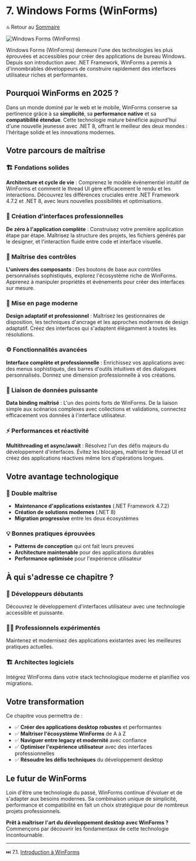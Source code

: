 # 7. Windows Forms (WinForms)

🔝 Retour au [Sommaire](/SOMMAIRE.md)

![Windows Forms (WinForms)](https://via.placeholder.com/800x200?text=Windows+Forms+%28WinForms%29)

Windows Forms (WinForms) demeure l'une des technologies les plus éprouvées et accessibles pour créer des applications de bureau Windows. Depuis son introduction avec .NET Framework, WinForms a permis à d'innombrables développeurs de construire rapidement des interfaces utilisateur riches et performantes.

## Pourquoi WinForms en 2025 ?

Dans un monde dominé par le web et le mobile, WinForms conserve sa pertinence grâce à sa **simplicité**, sa **performance native** et sa **compatibilité étendue**. Cette technologie mature bénéficie aujourd'hui d'une nouvelle jeunesse avec .NET 8, offrant le meilleur des deux mondes : l'héritage solide et les innovations modernes.

## Votre parcours de maîtrise

### **🏗️ Fondations solides**

**Architecture et cycle de vie** : Comprenez le modèle événementiel intuitif de WinForms et comment le thread UI gère efficacement le rendu et les interactions. Découvrez les différences cruciales entre .NET Framework 4.7.2 et .NET 8, avec leurs nouvelles possibilités et optimisations.

### **🎨 Création d'interfaces professionnelles**

**De zéro à l'application complète** : Construisez votre première application étape par étape. Maîtrisez la structure des projets, les fichiers générés par le designer, et l'interaction fluide entre code et interface visuelle.

### **🧰 Maîtrise des contrôles**

**L'univers des composants** : Des boutons de base aux contrôles personnalisés sophistiqués, explorez l'écosystème riche de WinForms. Apprenez à manipuler propriétés et événements pour créer des interfaces sur mesure.

### **📐 Mise en page moderne**

**Design adaptatif et professionnel** : Maîtrisez les gestionnaires de disposition, les techniques d'ancrage et les approches modernes de design adaptatif. Créez des interfaces qui s'adaptent élégamment à toutes les résolutions.

### **⚙️ Fonctionnalités avancées**

**Interface complète et professionnelle** : Enrichissez vos applications avec des menus sophistiqués, des barres d'outils intuitives et des dialogues personnalisés. Donnez une dimension professionnelle à vos créations.

### **🔗 Liaison de données puissante**

**Data binding maîtrisé** : L'un des points forts de WinForms. De la liaison simple aux scénarios complexes avec collections et validations, connectez efficacement vos données à l'interface utilisateur.

### **⚡ Performances et réactivité**

**Multithreading et async/await** : Résolvez l'un des défis majeurs du développement d'interfaces. Évitez les blocages, maîtrisez le thread UI et créez des applications réactives même lors d'opérations longues.

## Votre avantage technologique

### **🎯 Double maîtrise**
- **Maintenance d'applications existantes** (.NET Framework 4.7.2)
- **Création de solutions modernes** (.NET 8)
- **Migration progressive** entre les deux écosystèmes

### **💡 Bonnes pratiques éprouvées**
- **Patterns de conception** qui ont fait leurs preuves
- **Architecture maintenable** pour des applications durables
- **Performance optimisée** pour l'expérience utilisateur

## À qui s'adresse ce chapitre ?

### **🌱 Développeurs débutants**
Découvrez le développement d'interfaces utilisateur avec une technologie accessible et puissante.

### **👨‍💼 Professionnels expérimentés**
Maintenez et modernisez des applications existantes avec les meilleures pratiques actuelles.

### **🏗️ Architectes logiciels**
Intégrez WinForms dans votre stack technologique moderne et planifiez vos migrations.

## Votre transformation

Ce chapitre vous permettra de :
- ✅ **Créer des applications desktop robustes** et performantes
- ✅ **Maîtriser l'écosystème WinForms** de A à Z
- ✅ **Naviguer entre legacy et modernité** avec confiance
- ✅ **Optimiser l'expérience utilisateur** avec des interfaces professionnelles
- ✅ **Résoudre les défis techniques** du développement desktop

## Le futur de WinForms

Loin d'être une technologie du passé, WinForms continue d'évoluer et de s'adapter aux besoins modernes. Sa combinaison unique de simplicité, performance et compatibilité en fait un choix stratégique pour de nombreux projets professionnels.

**Prêt à maîtriser l'art du développement desktop avec WinForms ?** Commençons par découvrir les fondamentaux de cette technologie incontournable.

---

⏭️ 7.1. [Introduction à WinForms](/07-windows-forms-winforms/7-1-introduction-a-winforms.md)
